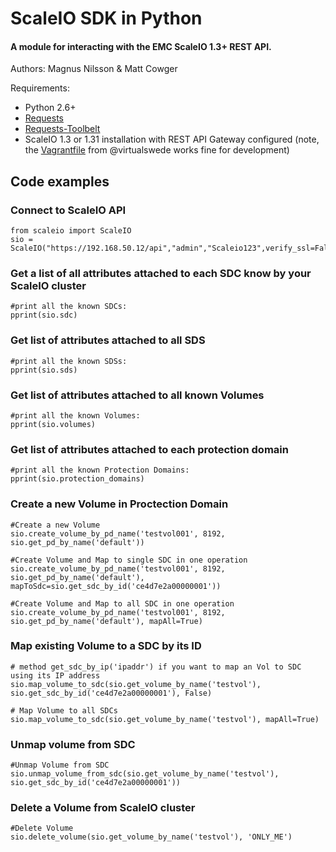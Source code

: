 # ScaleIO SDK in Python

#### A module for interacting with the EMC ScaleIO 1.3+ REST API.

Authors: Magnus Nilsson & Matt Cowger

Requirements:

* Python 2.6+
* [Requests](http://docs.python-requests.org/en/latest/)
* [Requests-Toolbelt](https://github.com/sigmavirus24/requests-toolbelt)
* ScaleIO 1.3 or 1.31 installation with REST API Gateway configured (note, the [Vagrantfile](https://github.com/virtualswede/vagrant-scaleio) from @virtualswede works fine for development)


## Code examples

### Connect to ScaleIO API
```
from scaleio import ScaleIO
sio = ScaleIO("https://192.168.50.12/api","admin","Scaleio123",verify_ssl=False)
```

### Get a list of all attributes attached to each SDC know by your ScaleIO cluster
```
#print all the known SDCs:
pprint(sio.sdc)
```

### Get list of attributes attached to all SDS
```
#print all the known SDSs:
pprint(sio.sds)
```

### Get list of attributes attached to all known Volumes
```
#print all the known Volumes:
pprint(sio.volumes)
```

### Get list of attributes attached to each protection domain
```
#print all the known Protection Domains:
pprint(sio.protection_domains)
```

### Create a new Volume in Proctection Domain
```
#Create a new Volume
sio.create_volume_by_pd_name('testvol001', 8192, sio.get_pd_by_name('default'))

#Create Volume and Map to single SDC in one operation
sio.create_volume_by_pd_name('testvol001', 8192, sio.get_pd_by_name('default'), mapToSdc=sio.get_sdc_by_id('ce4d7e2a00000001'))

#Create Volume and Map to all SDC in one operation
sio.create_volume_by_pd_name('testvol001', 8192, sio.get_pd_by_name('default'), mapAll=True)

```

### Map existing Volume to a SDC by its ID
```
# method get_sdc_by_ip('ipaddr') if you want to map an Vol to SDC using its IP address
sio.map_volume_to_sdc(sio.get_volume_by_name('testvol'), sio.get_sdc_by_id('ce4d7e2a00000001'), False)

# Map Volume to all SDCs
sio.map_volume_to_sdc(sio.get_volume_by_name('testvol'), mapAll=True)
```

### Unmap volume from SDC
```
#Unmap Volume from SDC
sio.unmap_volume_from_sdc(sio.get_volume_by_name('testvol'), sio.get_sdc_by_id('ce4d7e2a00000001'))
```

### Delete a Volume from ScaleIO cluster
```
#Delete Volume
sio.delete_volume(sio.get_volume_by_name('testvol'), 'ONLY_ME')
```

